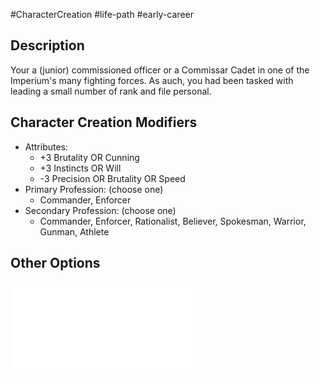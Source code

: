 #CharacterCreation #life-path #early-career 
## Description
Your a (junior) commissioned officer or a Commissar Cadet in one of the Imperium's many fighting forces.
As auch, you had been tasked with leading a small number of rank and file personal.

## Character Creation Modifiers
- Attributes:
	- +3 Brutality OR Cunning 
	- +3 Instincts OR Will 
	- -3 Precision OR Brutality OR Speed 
- Primary Profession: (choose one)
	- Commander, Enforcer
- Secondary Profession: (choose one)
	- Commander, Enforcer, Rationalist, Believer, Spokesman, Warrior, Gunman, Athlete 
## Other Options
![](</LifePath/EarlyCareer/List of Early Careers.md>)